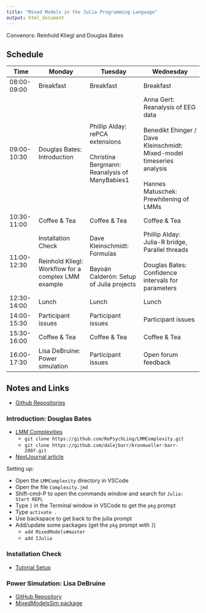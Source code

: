 ```yaml
---
title: "Mixed Models in the Julia Programming Language"
output: html_document
---
```


Convenors: Reinhold Kliegl and Douglas Bates

## Schedule

| Time        | Monday | Tuesday | Wednesday |
|-------------|--------|---------|-----------|
| 08:00-09:00 | Breakfast | Breakfast | Breakfast |
| 09:00-10:30 | Douglas Bates: Introduction | Phillip Alday: rePCA extensions<br><br> Christina Bergmann: Reanalysis of ManyBabies1 | Anna Gert: Reanalysis of EEG data<br><br> Benedikt Ehinger / Dave Kleinschmidt: Mixed-model timeseries analysis<br><br> Hannes Matuschek: Prewhitening of LMMs |
| 10:30-11:00 | Coffee & Tea | Coffee & Tea | Coffee & Tea |
| 11:00-12:30 | Installation Check<br><br> Reinhold Kliegl: Workflow for a complex LMM example | Dave Kleinschmidt: Formulas<br><br> Bayoán Calderón: Setup of Julia projects | Phillip Alday: Julia-R bridge, Parallel threads<br><br> Douglas Bates: Confidence intervals for parameters|
| 12:30-14:00 | Lunch | Lunch | Lunch |
| 14:00-15:30 | Participant issues | Participant issues | Participant issues |
| 15:30-16:00 | Coffee & Tea | Coffee & Tea | Coffee & Tea |
| 16:00-17:30 | Lisa DeBruine: Power simulation | Participant issues | Open forum feedback |

## Notes and Links

* [Github Repositories](https://github.com/RePsychLing)

### Introduction: Douglas Bates

* [LMM Complexities](https://github.com/RePsychLing/LMMComplexity)
    - `git clone https://github.com/RePsychLing/LMMComplexity.git`
    - `git clone https://github.com/dalejbarr/kronmueller-barr-2007.git`
* [NextJournal article](https://nextjournal.com/dmbates/complexity-in-fitting-linear-mixed-models/)

Setting up:

* Open the `LMMComplexity` directory in VSCode
* Open the file `Complexity.jmd`
* Shift-cmd-P to open the commands window and search for `Julia: Start REPL`
* Type `]` in the Terminal window in VSCode to get the `pkg` prompt
* Type `activate .`
* Use backspace to get back to the julia prompt
* Add/update some packages (get the `pkg` prompt with `]`)
    - `add MixedModels#master`
    - `add IJulia`

### Installation Check

* [Tutorial Setup](https://github.com/RePsychLing/TutorialSetup)

### Power Simulation: Lisa DeBruine

* [GitHub Repository](https://github.com/RePsychLing/sim-tutorial)
* [MixedModelsSim package](https://github.com/RePsychLing/MixedModelsSim.jl)